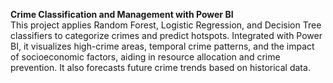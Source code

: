 **Crime Classification and Management with Power BI**  
This project applies Random Forest, Logistic Regression, and Decision Tree classifiers to categorize crimes and predict hotspots. Integrated with Power BI, it visualizes high-crime areas, temporal crime patterns, and the impact of socioeconomic factors, aiding in resource allocation and crime prevention. It also forecasts future crime trends based on historical data.
